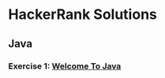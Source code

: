 # HackerRank Solutions

## Java

### Exercise 1: **[Welcome To Java](https://www.hackerrank.com/challenges/welcome-to-java)**
